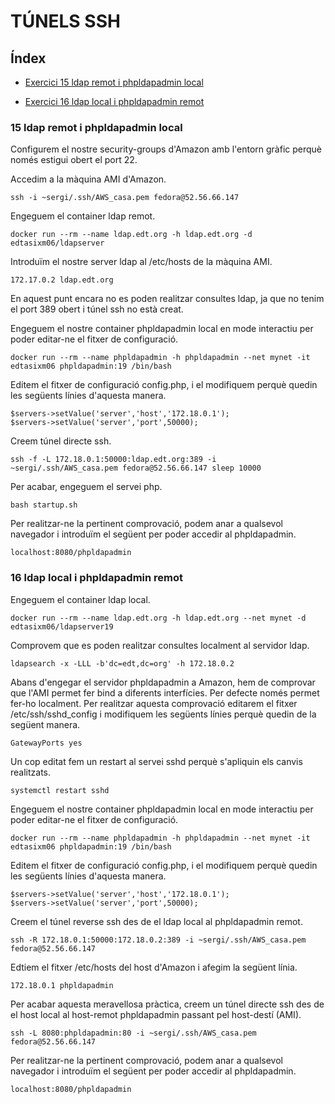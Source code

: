 # TÚNELS SSH

## Índex

- [Exercici 15 ldap remot i phpldapadmin local](#15-ldap-remot-i-phpldapadmin-local)

- [Exercici 16 ldap local i phpldapadmin remot](#16-ldap-local-i-phpldapadmin-remot)


### 15 ldap remot i phpldapadmin local


Configurem el nostre security-groups d'Amazon amb l'entorn gràfic perquè només estigui
obert el port 22.

Accedim a la màquina AMI d'Amazon.
```
ssh -i ~sergi/.ssh/AWS_casa.pem fedora@52.56.66.147
```

Engeguem el container ldap remot.
```
docker run --rm --name ldap.edt.org -h ldap.edt.org -d edtasixm06/ldapserver
```

Introduïm el nostre server ldap al /etc/hosts de la màquina AMI.
```
172.17.0.2 ldap.edt.org
```

En aquest punt encara no es poden realitzar consultes ldap, ja que no tenim el port 389
obert i túnel ssh no està creat.

Engeguem el nostre container phpldapadmin local en mode interactiu per poder editar-ne el fitxer de configuració.
```
docker run --rm --name phpldapadmin -h phpldapadmin --net mynet -it edtasixm06 phpldapadmin:19 /bin/bash
```

Editem el fitxer de configuració config.php, i el modifiquem perquè quedin les següents línies d'aquesta manera.
```
$servers->setValue('server','host','172.18.0.1');
$servers->setValue('server','port',50000);
```

Creem túnel directe ssh.
```
ssh -f -L 172.18.0.1:50000:ldap.edt.org:389 -i ~sergi/.ssh/AWS_casa.pem fedora@52.56.66.147 sleep 10000
```

Per acabar, engeguem el servei php.
```
bash startup.sh
```

Per realitzar-ne la pertinent comprovació, podem anar a qualsevol navegador i introduïm el següent per poder accedir al phpldapadmin.
```
localhost:8080/phpldapadmin
```



### 16 ldap local i phpldapadmin remot

Engeguem el container ldap local.
```
docker run --rm --name ldap.edt.org -h ldap.edt.org --net mynet -d edtasixm06/ldapserver19
```

Comprovem que es poden realitzar consultes localment al servidor ldap.
```
ldapsearch -x -LLL -b'dc=edt,dc=org' -h 172.18.0.2
```

Abans d'engegar el servidor phpldapadmin a Amazon, hem de comprovar que l'AMI permet fer bind a diferents interfícies. Per defecte només permet fer-ho localment. Per realitzar aquesta comprovació editarem el fitxer /etc/ssh/sshd_config i modifiquem les següents línies perquè quedin de la següent manera.
```
GatewayPorts yes
```

Un cop editat fem un restart al servei sshd perquè s'apliquin els canvis realitzats.
```
systemctl restart sshd
```

Engeguem el nostre container phpldapadmin local en mode interactiu per poder editar-ne el fitxer de configuració.
```
docker run --rm --name phpldapadmin -h phpldapadmin --net mynet -it edtasixm06 phpldapadmin:19 /bin/bash
```

Editem el fitxer de configuració config.php, i el modifiquem perquè quedin les següents línies d'aquesta manera.
```
$servers->setValue('server','host','172.18.0.1');
$servers->setValue('server','port',50000);
```

Creem el túnel reverse ssh des de el ldap local al phpldapadmin remot.
```
ssh -R 172.18.0.1:50000:172.18.0.2:389 -i ~sergi/.ssh/AWS_casa.pem fedora@52.56.66.147
```

Edtiem el fitxer /etc/hosts del host d'Amazon i afegim la següent línia.
```
172.18.0.1 phpldapadmin
```

Per acabar aquesta meravellosa pràctica, creem un túnel directe ssh des de el host local al host-remot phpldapadmin passant pel host-destí (AMI).
```
ssh -L 8080:phpldapadmin:80 -i ~sergi/.ssh/AWS_casa.pem fedora@52.56.66.147
```

Per realitzar-ne la pertinent comprovació, podem anar a qualsevol navegador i introduïm el següent per poder accedir al phpldapadmin.
```
localhost:8080/phpldapadmin
```
